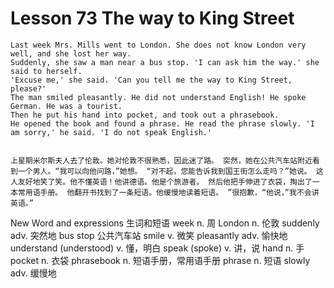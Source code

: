# Lesson 73 The way to King Street

```
Last week Mrs. Mills went to London. She does not know London very well, and she lost her way.
Suddenly, she saw a man near a bus stop. 'I can ask him the way.' she said to herself.
'Excuse me,' she said. 'Can you tell me the way to King Street, please?'
The man smiled pleasantly. He did not understand English! He spoke German. He was a tourist.
Then he put his hand into pocket, and took out a phrasebook.
He opened the book and found a phrase. He read the phrase slowly. 'I am sorry,' he said. 'I do not speak English.'


上星期米尔斯夫人去了伦敦。她对伦敦不很熟悉，因此迷了路。 突然，她在公共汽车站附近看到一个男人。“我可以向他问路，”她想。 “对不起，您能告诉我到国王街怎么走吗？”她说。 这人友好地笑了笑。他不懂英语！他讲德语。他是个旅游者。 然后他把手伸进了衣袋，掏出了一本常用语手册。 他翻开书找到了一条短语。他缓慢地读着短语。 ”很抱歉，“他说，”我不会讲英语。”
```

New Word and expressions 生词和短语
week
n. 周
London
n. 伦敦
suddenly
adv. 突然地
bus stop
公共汽车站
smile
v. 微笑
pleasantly
adv. 愉快地
understand (understood)
v. 懂，明白
speak (spoke)
v. 讲，说
hand
n. 手
pocket
n. 衣袋
phrasebook
n. 短语手册，常用语手册
phrase
n. 短语
slowly
adv. 缓慢地


